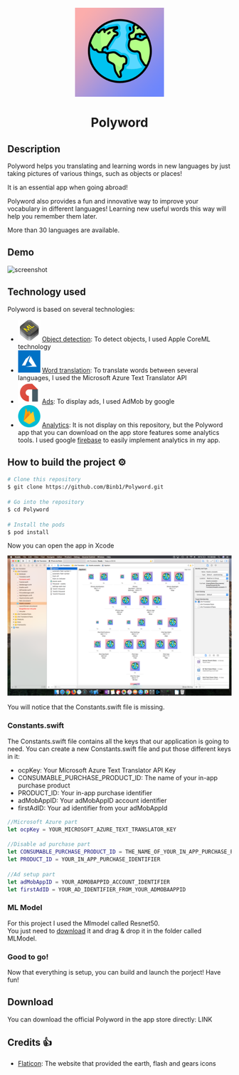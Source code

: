 <h1 align="center">
  <br>
  <a href="http://www.amitmerchant.com/electron-markdownify"><img src="https://raw.githubusercontent.com/Binb1/Polyword/master/Ressources/Polyword.png" alt="Polyword" width="200"></a>
  <br><br>
  Polyword
  <br>
</h1>

## Description

Polyword helps you translating and learning words in new languages by just taking pictures of various things, such as objects or places!

It is an essential app when going abroad!

Polyword also provides a fun and innovative way to improve your vocabulary in different languages!
Learning new useful words this way will help you remember them later.

More than 30 languages are available.

## Demo

![screenshot](https://raw.githubusercontent.com/Binb1/Polyword/master/Ressources/demo00.gif)

## Technology used

Polyword is based on several technologies:

- <img src="https://raw.githubusercontent.com/Binb1/Polyword/master/Ressources/core-ml-icon.png" width="50"> [Object detection](https://developer.apple.com/documentation/coreml): To detect objects, I used Apple CoreML technology
- <img src="https://raw.githubusercontent.com/Binb1/Polyword/master/Ressources/microsoft-azure-icon.png" width="50"> [Word translation](https://azure.microsoft.com/en-us/): To translate words between several languages, I used the Microsoft Azure Text Translator API
- <img src="https://raw.githubusercontent.com/Binb1/Polyword/master/Ressources/admob-icon.png" width="50">  [Ads](https://www.google.com/admob/): To display ads, I used AdMob by google
- <img src="https://raw.githubusercontent.com/Binb1/Polyword/master/Ressources/firebase-icon.png" width="50"> [Analytics](https://firebase.google.com): It is not display on this repository, but the Polyword app that you can download on the app store features some analytics tools. I used google [firebase](https://firebase.google.com) to easily implement analytics in my app.

## How to build the project ⚙️

```bash
# Clone this repository
$ git clone https://github.com/Binb1/Polyword.git

# Go into the repository
$ cd Polyword

# Install the pods
$ pod install
```

Now you can open the app in Xcode<br>

![screenshot](https://raw.githubusercontent.com/Binb1/Polyword/master/Ressources/ReadmeTuto01.png)

You will notice that the Constants.swift file is missing.

### Constants.swift

The Constants.swift file contains all the keys that our application is going to need.
You can create a new Constants.swift file and put those different keys in it:
* ocpKey: Your Microsoft Azure Text Translator API Key
* CONSUMABLE_PURCHASE_PRODUCT_ID: The name of your in-app purchase product
* PRODUCT_ID: Your in-app purchase identifier
* adMobAppID: Your adMobAppID account identifier
* firstAdID: Your ad identifier from your adMobAppId

```swift
//Microsoft Azure part
let ocpKey = YOUR_MICROSOFT_AZURE_TEXT_TRANSLATOR_KEY

//Disable ad purchase part
let CONSUMABLE_PURCHASE_PRODUCT_ID = THE_NAME_OF_YOUR_IN_APP_PURCHASE_PRODUCT
let PRODUCT_ID = YOUR_IN_APP_PURCHASE_IDENTIFIER

//Ad setup part
let adMobAppID = YOUR_ADMOBAPPID_ACCOUNT_IDENTIFIER
let firstAdID = YOUR_AD_IDENTIFIER_FROM_YOUR_ADMOBAAPPID
```

### ML Model

For this project I used the Mlmodel called Resnet50.
<br>You just need to [download](https://developer.apple.com/machine-learning/) it and drag & drop it in the folder called MLModel.

### Good to go!

Now that everything is setup, you can build and launch the porject!
Have fun!

## Download

You can download the official Polyword in the app store directly: LINK

## Credits 👍

- [Flaticon](https://www.flaticon.com): The website that provided the earth, flash and gears icons
